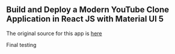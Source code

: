 ## Build and Deploy a Modern YouTube Clone Application in React JS with Material UI 5

The original source for this app is [here](https://github.com/Ashfaque-9x/a-youtube-clone-app)

Final testing